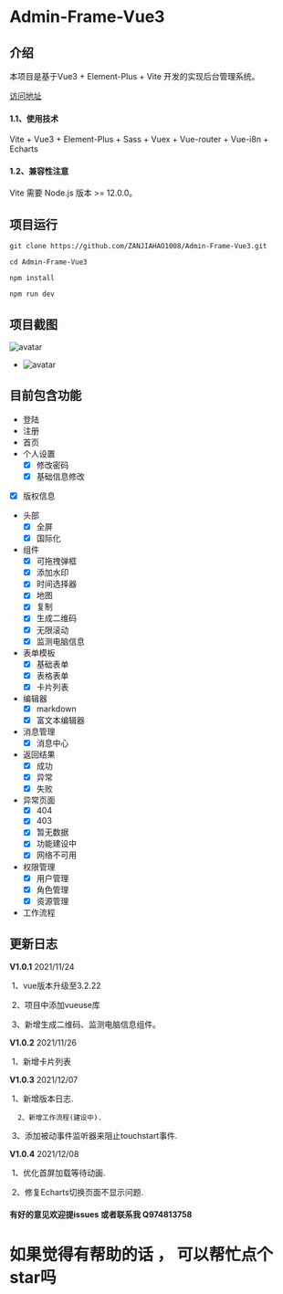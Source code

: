 

#                           Admin-Frame-Vue3





## 介绍

本项目是基于Vue3 + Element-Plus + Vite 开发的实现后台管理系统。

[访问地址](http://47.96.87.129:8001)

#### 1.1、使用技术
Vite + Vue3 + Element-Plus + Sass + Vuex + Vue-router + Vue-i8n + Echarts
#### 1.2、兼容性注意
Vite 需要 Node.js 版本 >= 12.0.0。





## 项目运行

`git clone https://github.com/ZANJIAHAO1008/Admin-Frame-Vue3.git`

`cd Admin-Frame-Vue3`

`npm install `

`npm run dev`





## 项目截图

![avatar](http://47.96.87.129:8001/denglu.png)

- ![avatar](http://47.96.87.129:8001/shouye.png)





## 目前包含功能

- 登陆
- 注册
- 首页
- 个人设置
  - [x]  修改密码
  - [x] 基础信息修改
- [x] 版权信息
  
- 头部
  - [x]  全屏
  - [x] 国际化
- 组件
  - [x] 可拖拽弹框
  - [x] 添加水印
  - [x] 时间选择器
  - [x] 地图
  - [x] 复制
  - [x] 生成二维码
  - [x] 无限滚动
  - [x] 监测电脑信息
- 表单模板
  - [x] 基础表单
  - [x] 表格表单
  - [x] 卡片列表
- 编辑器
  - [x] markdown
  - [x] 富文本编辑器
- 消息管理
  - [x] 消息中心
- 返回结果
  - [x] 成功
  - [x] 异常
  - [x] 失败
- 异常页面
  - [x] 404
  - [x] 403
  - [x] 暂无数据
  - [x] 功能建设中
  - [x] 网络不可用
- 权限管理
  - [x] 用户管理
  - [x] 角色管理
  - [x] 资源管理
- 工作流程





## 更新日志

 **V1.0.1**  2021/11/24

​       1、vue版本升级至3.2.22

​       2、项目中添加vueuse库

​       3、新增生成二维码、监测电脑信息组件。



 **V1.0.2**  2021/11/26

​       1、新增卡片列表



 **V1.0.3**  2021/12/07

​       1、新增版本日志.

 	  2、新增工作流程(建设中).

​       3、添加被动事件监听器来阻止touchstart事件.



 **V1.0.4**  2021/12/08

​       1、优化首屏加载等待动画.

​	   2、修复Echarts切换页面不显示问题.





#### 有好的意见欢迎提issues 或者联系我 Q974813758

# 如果觉得有帮助的话 ， 可以帮忙点个star吗 
